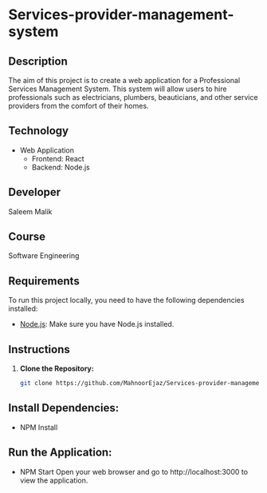 # Services-provider-management-system

## Description
The aim of this project is to create a web application for a Professional Services Management System. This system will allow users to hire professionals such as electricians, plumbers, beauticians, and other service providers from the comfort of their homes.

## Technology
- Web Application
  - Frontend: React
  - Backend: Node.js

## Developer
Saleem Malik

## Course
Software Engineering

## Requirements
To run this project locally, you need to have the following dependencies installed:

- [Node.js](https://nodejs.org/): Make sure you have Node.js installed.

## Instructions

1. **Clone the Repository:**
   ```bash
   git clone https://github.com/MahnoorEjaz/Services-provider-management-system.git

## Install Dependencies:
- NPM Install

 


## Run the Application:
- NPM Start
Open your web browser and go to http://localhost:3000 to view the application.
